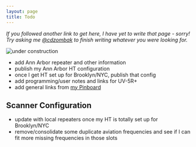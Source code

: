 ```yaml
---
layout: page
title: Todo
---
```


*If you followed another link to get here, I have yet to write that page - sorry! Try asking me [@cdzombak](https://twitter.com/cdzombak) to finish writing whatever you were looking for.*

![under construction](/images/construction.gif)

* add Ann Arbor repeater and other information
* publish my Ann Arbor HT configuration
* once I get HT set up for Brooklyn/NYC, publish that config
* add programming/user notes and links for UV-5R+
* add general links from [my Pinboard](https://pinboard.in/u:cdzombak/t:ham)

## Scanner Configuration

* update with local repeaters once my HT is totally set up for Brooklyn/NYC
* remove/consolidate some duplicate aviation frequencies and see if I can fit more missing frequencies in those slots
